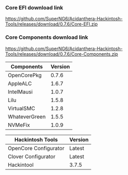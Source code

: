 
### Core EFI download link
https://github.com/SuperNG6/Acidanthera-Hackintosh-Tools/releases/download/0.7.6/Core-EFI.zip

### Core Components download link
https://github.com/SuperNG6/Acidanthera-Hackintosh-Tools/releases/download/0.7.6/Core-Components.zip

| Components    | Version               |
| ------------- | --------------------- |
| OpenCorePkg   | 0.7.6    | 
| AppleALC      | 1.6.7       |
| IntelMausi    | 1.0.7     |
| Lilu          | 1.5.8           |
| VirtualSMC    | 1.2.8     |
| WhateverGreen | 1.5.5  |
| NVMeFix       | 1.0.9        |

| Hackintosh Tools      | Version           |
| --------------------- | ----------------- |
| OpenCore Configurator | Latest            | 
| Clover Configurator   | Latest            |
| Hackintool            | 3.7.5 |


